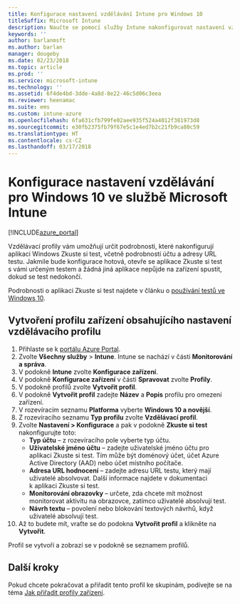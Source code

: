 ```yaml
---
title: Konfigurace nastavení vzdělávání Intune pro Windows 10
titleSuffix: Microsoft Intune
description: Naučte se pomocí služby Intune nakonfigurovat nastavení vzdělávání pro Windows 10 na zařízeních, která spravujete.
keywords: ''
author: barlanmsft
ms.author: barlan
manager: dougeby
ms.date: 02/23/2018
ms.topic: article
ms.prod: ''
ms.service: microsoft-intune
ms.technology: ''
ms.assetid: 6f4de4bd-3dde-4a8d-8e22-46c5d06c3eea
ms.reviewer: heenamac
ms.suite: ems
ms.custom: intune-azure
ms.openlocfilehash: 6fa631cfb799fe02aee935f524a4012f381973d8
ms.sourcegitcommit: e30fb2375fb79f67e5c1e4ed7b2c21fb9ca80c59
ms.translationtype: HT
ms.contentlocale: cs-CZ
ms.lasthandoff: 03/17/2018
---
```

# <a name="how-to-configure-windows-10-education-settings-in-microsoft-intune"></a>Konfigurace nastavení vzdělávání pro Windows 10 ve službě Microsoft Intune

[!INCLUDE[azure_portal](./includes/azure_portal.md)]

Vzdělávací profily vám umožňují určit podrobnosti, které nakonfigurují aplikaci Windows Zkuste si test, včetně podrobností účtu a adresy URL testu. Jakmile bude konfigurace hotová, otevře se aplikace Zkuste si test s vámi určeným testem a žádná jiná aplikace nepůjde na zařízení spustit, dokud se test nedokončí.

Podrobnosti o aplikaci Zkuste si test najdete v článku o [používání testů ve Windows 10](https://docs.microsoft.com/education/windows/take-tests-in-windows-10).

## <a name="create-a-device-profile-containing-education-profile-settings"></a>Vytvoření profilu zařízení obsahujícího nastavení vzdělávacího profilu

1. Přihlaste se k [portálu Azure Portal](https://portal.azure.com).
2. Zvolte **Všechny služby** > **Intune**. Intune se nachází v části **Monitorování a správa**.
3. V podokně **Intune** zvolte **Konfigurace zařízení**.
2. V podokně **Konfigurace zařízení** v části **Spravovat** zvolte **Profily**.
3. V podokně profilů zvolte **Vytvořit profil**.
4. V podokně **Vytvořit profil** zadejte **Název** a **Popis** profilu pro omezení zařízení.
5. V rozevíracím seznamu **Platforma** vyberte **Windows 10 a novější**.
6. Z rozevíracího seznamu **Typ profilu** zvolte **Vzdělávací profil**. 
7. Zvolte **Nastavení > Konfigurace** a pak v podokně **Zkuste si test** nakonfigurujte toto:
    - **Typ účtu** – z rozevíracího pole vyberte typ účtu.
    - **Uživatelské jméno účtu** – zadejte uživatelské jméno účtu pro aplikaci Zkuste si test. Tím může být doménový účet, účet Azure Active Directory (AAD) nebo účet místního počítače.
    - **Adresa URL hodnocení** – zadejte adresu URL testu, který mají uživatelé absolvovat. Další informace najdete v dokumentaci k aplikaci Zkuste si test.
    - **Monitorování obrazovky** – určete, zda chcete mít možnost monitorovat aktivitu na obrazovce, zatímco uživatelé absolvují test.
    - **Návrh textu** – povolení nebo blokování textových návrhů, když uživatelé absolvují test.
8. Až to budete mít, vraťte se do podokna **Vytvořit profil** a klikněte na **Vytvořit**.

Profil se vytvoří a zobrazí se v podokně se seznamem profilů.

## <a name="next-steps"></a>Další kroky

Pokud chcete pokračovat a přiřadit tento profil ke skupinám, podívejte se na téma [Jak přiřadit profily zařízení](device-profile-assign.md).



